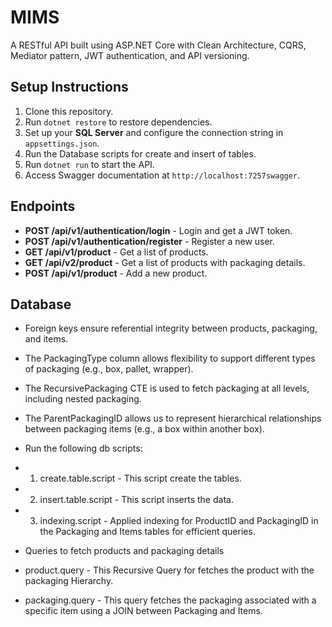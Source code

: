 # MIMS

A RESTful API built using ASP.NET Core with Clean Architecture, CQRS, Mediator pattern, JWT authentication, and API versioning.

## Setup Instructions

1. Clone this repository.
2. Run `dotnet restore` to restore dependencies.
3. Set up your **SQL Server** and configure the connection string in `appsettings.json`.
4. Run the Database scripts for create and insert of tables.
5. Run `dotnet run` to start the API.
6. Access Swagger documentation at `http://localhost:7257swagger`.

## Endpoints

- **POST /api/v1/authentication/login** - Login and get a JWT token.
- **POST /api/v1/authentication/register** - Register a new user.
- **GET /api/v1/product** - Get a list of products.
- **GET /api/v2/product** - Get a list of products with packaging details.
- **POST /api/v1/product** - Add a new product.

## Database

- Foreign keys ensure referential integrity between products, packaging, and items.

- The PackagingType column allows flexibility to support different types of packaging (e.g., box, pallet, wrapper).

- The RecursivePackaging CTE is used to fetch packaging at all levels, including nested packaging.

- The ParentPackagingID allows us to represent hierarchical relationships between packaging items (e.g., a box within another box).

- Run the following db scripts:
- 1. create.table.script - This script create the tables.
- 2. insert.table.script - This script inserts the data.
- 3. indexing.script - Applied indexing for ProductID and PackagingID in the Packaging and Items tables for efficient queries.

- Queries to fetch products and packaging details
- product.query - This Recursive Query for fetches the product with the packaging Hierarchy.
- packaging.query - This query fetches the packaging associated with a specific item using a JOIN between Packaging and Items.





